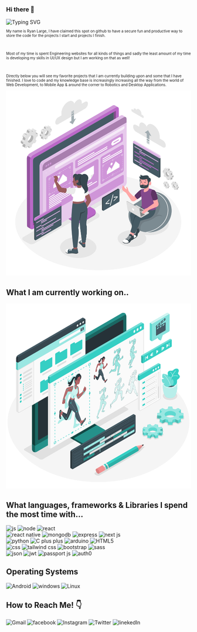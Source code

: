 ### Hi there 👋

<img src="https://readme-typing-svg.demolab.com?font=SansSarif&size=50&duration=2500&pause=2000&color=FFF&width=1000&height=200&lines=Hi!+My+name+is+Ryan+Large!!%2C+;Welcome+to+my+Github+profile!!" alt="Typing SVG" />

<p style="font-size: 10px">My name is Ryan Large, I have claimed this spot on github
to have a secure fun and productive way to store the code
for the projects I start and projects I finish.</p> 
<br/>
<p style="font-size: 10px">Most of my time is spent Engineering websites for all kinds of things
and sadly the least amount of my time is developing my skills in UI/UX design
but I am working on that as well!</p>
<br/> 
<p style="font-size: 10px">Directly below you will see my favorite projects 
that I am currently building upon and some that I have finished.
I love to code and my knowledge base is increasingly increasing
all the way from the world of Web Development, to Mobile App & around the
corner to Robotics and Desktop Applications.</p>

<img src="./assets/WebsiteCreator-amico.svg" alt="Cool Photo" />

## What I am currently working on..

<img src="./assets/web.svg" alt="web" />

## What languages, frameworks & Libraries I spend the most time with...  

<img style="width: 25px; height: 25px" src="https://seeklogo.com/images/J/javascript-logo-8892AEFCAC-seeklogo.com.png" alt="js" /> <img style="width: 25px; height: 25px" src="https://cdn.pixabay.com/photo/2015/04/23/17/41/node-js-736399_1280.png" alt="node" /> <img style="width: 25px; height: 25px" src="https://cdn.worldvectorlogo.com/logos/react-2.svg" alt="react" />
<br/>
<img style="width: 25px; height: 25px" src="https://cdn.worldvectorlogo.com/logos/react-native-1.svg" alt="react native" /> <img style="width: 25px; height: 25px" src="https://cdn.worldvectorlogo.com/logos/mongodb-icon-1.svg" alt="mongodb" /> <img style="width: 25px; height: 25px" src="https://cdn.worldvectorlogo.com/logos/express-109.svg" alt="express" /> <img style="width: 25px; height: 25px" src="https://cdn.worldvectorlogo.com/logos/next-js.svg" alt="next js" />
<br/>
<img style="width: 25px; height: 25px" src="https://cdn.worldvectorlogo.com/logos/python-5.svg" alt="python" /> <img style="width: 25px; height: 25px" src="https://cdn.worldvectorlogo.com/logos/c.svg" alt="C plus plus" /> <img style="width: 25px; height: 25px" src="https://cdn.worldvectorlogo.com/logos/arduino-1.svg" alt="arduino" /> <img style="width: 25px; height: 25px" src="https://cdn.worldvectorlogo.com/logos/html-1.svg" alt="HTML5" />
<br/>
<img style="width: 25px; height: 25px" src="https://cdn.worldvectorlogo.com/logos/css-3.svg" alt="css" /> <img style="width: 25px; height: 25px" src="https://cdn.worldvectorlogo.com/logos/tailwind-css-2.svg" alt="tailwind css" /> <img style="width: 25px; height: 25px" src="https://cdn.worldvectorlogo.com/logos/bootstrap-5-1.svg" alt="bootstrap" /> <img style="width: 25px; height: 25px" src="https://cdn.worldvectorlogo.com/logos/sass-1.svg" alt="sass" />
<br/>
<img style="width: 25px; height: 25px" src="https://cdn.worldvectorlogo.com/logos/json-5.svg" alt="json" /> <img style="width: 25px; height: 25px" src="https://cdn.worldvectorlogo.com/logos/jwtio-json-web-token.svg" alt="jwt" /> <img style="width: 25px; height: 25px" src="https://cdn.worldvectorlogo.com/logos/passport.svg" alt="passport js" /> <img style="width: 25px; height: 25px" src="https://cdn.worldvectorlogo.com/logos/auth0.svg" alt="auth0" />

## Operating Systems 
<img src="https://img.shields.io/badge/Android-3DDC84?style=for-the-badge&logo=android&logoColor=white" alt="Android" />
<img src="https://img.shields.io/badge/Windows-0078D6?style=for-the-badge&logo=windows&logoColor=white" alt="windows" />
<img src="https://img.shields.io/badge/Linux-FCC624?style=for-the-badge&logo=linux&logoColor=black" alt="Linux" />

## How to Reach Me! 👇
<img src="https://img.shields.io/badge/Gmail-D14836?style=for-the-badge&logo=gmail&logoColor=white" alt="Gmail" /> <img src="https://img.shields.io/badge/Facebook-1877F2?style=for-the-badge&logo=facebook&logoColor=white" alt="facebook" />
<img src="https://img.shields.io/badge/Instagram-E4405F?style=for-the-badge&logo=instagram&logoColor=white" alt="Instagram" /> <img src="https://img.shields.io/badge/Twitter-1DA1F2?style=for-the-badge&logo=twitter&logoColor=white" alt="Twitter" />
<img src="https://img.shields.io/badge/LinkedIn-0077B5?style=for-the-badge&logo=linkedin&logoColor=white" alt="linekedIn" />
